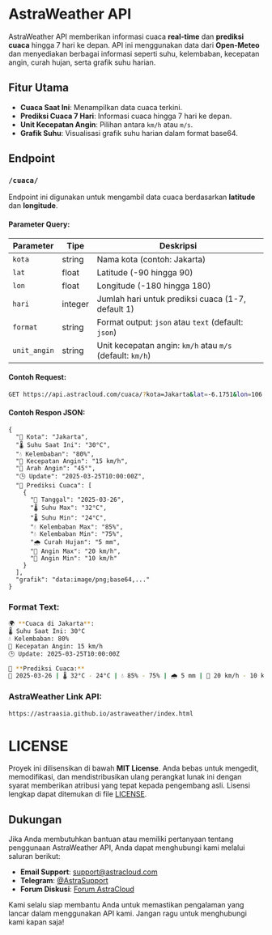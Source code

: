 # AstraWeather API

AstraWeather API memberikan informasi cuaca **real-time** dan **prediksi cuaca** hingga 7 hari ke depan. API ini menggunakan data dari **Open-Meteo** dan menyediakan berbagai informasi seperti suhu, kelembaban, kecepatan angin, curah hujan, serta grafik suhu harian.

## Fitur Utama

- **Cuaca Saat Ini**: Menampilkan data cuaca terkini.
- **Prediksi Cuaca 7 Hari**: Informasi cuaca hingga 7 hari ke depan.
- **Unit Kecepatan Angin**: Pilihan antara `km/h` atau `m/s`.
- **Grafik Suhu**: Visualisasi grafik suhu harian dalam format base64.

## Endpoint

### `/cuaca/`

Endpoint ini digunakan untuk mengambil data cuaca berdasarkan **latitude** dan **longitude**.

#### Parameter Query:
| Parameter     | Tipe     | Deskripsi                                                      |
|---------------|----------|----------------------------------------------------------------|
| `kota`        | string   | Nama kota (contoh: Jakarta)                                    |
| `lat`         | float    | Latitude (-90 hingga 90)                                        |
| `lon`         | float    | Longitude (-180 hingga 180)                                     |
| `hari`        | integer  | Jumlah hari untuk prediksi cuaca (1-7, default 1)              |
| `format`      | string   | Format output: `json` atau `text` (default: `json`)            |
| `unit_angin`  | string   | Unit kecepatan angin: `km/h` atau `m/s` (default: `km/h`)      |

#### Contoh Request:
```bash
GET https://api.astracloud.com/cuaca/?kota=Jakarta&lat=-6.1751&lon=106.8650&hari=3&format=json&unit_angin=km/h

```
#### Contoh Respon JSON:
```
{
  "📍 Kota": "Jakarta",
  "🌡️ Suhu Saat Ini": "30°C",
  "💧 Kelembaban": "80%",
  "💨 Kecepatan Angin": "15 km/h",
  "🧭 Arah Angin": "45°",
  "🕒 Update": "2025-03-25T10:00:00Z",
  "📅 Prediksi Cuaca": [
    {
      "📆 Tanggal": "2025-03-26",
      "🌡️ Suhu Max": "32°C",
      "🌡️ Suhu Min": "24°C",
      "💧 Kelembaban Max": "85%",
      "💧 Kelembaban Min": "75%",
      "🌧️ Curah Hujan": "5 mm",
      "💨 Angin Max": "20 km/h",
      "💨 Angin Min": "10 km/h"
    }
  ],
  "grafik": "data:image/png;base64,..."
}

```
### Format Text:
```bash
🌍 **Cuaca di Jakarta**:
🌡️ Suhu Saat Ini: 30°C
💧 Kelembaban: 80%
💨 Kecepatan Angin: 15 km/h
🕒 Update: 2025-03-25T10:00:00Z

🔮 **Prediksi Cuaca:**
📆 2025-03-26 | 🌡️ 32°C - 24°C | 💧 85% - 75% | 🌧️ 5 mm | 💨 20 km/h - 10 km/h
```

### AstraWeather Link API:
```bash
https://astraasia.github.io/astraweather/index.html

```
# LICENSE
Proyek ini dilisensikan di bawah **MIT License**. Anda bebas untuk mengedit, memodifikasi, dan mendistribusikan ulang perangkat lunak ini dengan syarat memberikan atribusi yang tepat kepada pengembang asli. Lisensi lengkap dapat ditemukan di file [LICENSE](./LICENSE).


## Dukungan

Jika Anda membutuhkan bantuan atau memiliki pertanyaan tentang penggunaan AstraWeather API, Anda dapat menghubungi kami melalui saluran berikut:

- **Email Support**: support@astracloud.com
- **Telegram**: [@AstraSupport](https://t.me/AstraSupport)
- **Forum Diskusi**: [Forum AstraCloud](https://forum.astracloud.com)

Kami selalu siap membantu Anda untuk memastikan pengalaman yang lancar dalam menggunakan API kami. Jangan ragu untuk menghubungi kami kapan saja!
